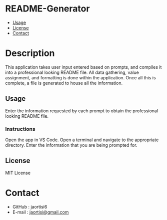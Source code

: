 # README-Generator

* [Usage](#usage)
* [License](#license)
* [Contact](#contact)

# Description
This application takes user input entered based on prompts, and compiles it into a professional looking  README file. All data gathering, value assignment, and formatting is done within the application. Once all this is complete, a file is generated to house all the information.
## Usage
Enter the information requested by each prompt to obtain the professional looking README file.
### Instructions
Open the app in VS Code. Open a terminal and navigate to the appropriate directory. Enter the information that you are being prompted for.
## License
MIT License

# Contact
* GitHub : jaortisi6
* E-mail : jaortisi@gmail.com
